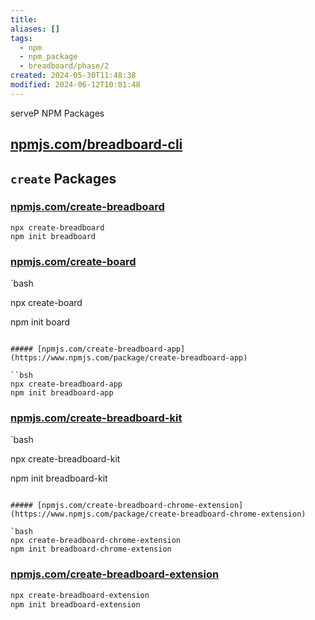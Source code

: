 ```yaml
---
title: 
aliases: []
tags:
  - npm
  - npm_package
  - breadboard/phase/2
created: 2024-05-30T11:48:38
modified: 2024-06-12T10:01:48
---
```


serveP NPM Packages

## [npmjs.com/breadboard-cli](https://www.npmjs.com/package/breadboard-cli)

## `create` Packages

### [npmjs.com/create-breadboard](https://www.npmjs.com/package/create-breadboard)

```ash
npx create-breadboard
npm init breadboard
```

### [npmjs.com/create-board](https://www.npmjs.com/package/create-board)

`bash

npx create-board

npm init board

```

##### [npmjs.com/create-breadboard-app](https://www.npmjs.com/package/create-breadboard-app)

``bsh
npx create-breadboard-app
npm init breadboard-app
```

### [npmjs.com/create-breadboard-kit](https://www.npmjs.com/package/create-breadboard-kit)

`bash

npx create-breadboard-kit

npm init breadboard-kit

```

##### [npmjs.com/create-breadboard-chrome-extension](https://www.npmjs.com/package/create-breadboard-chrome-extension)

`bash
npx create-breadboard-chrome-extension
npm init breadboard-chrome-extension
```

### [npmjs.com/create-breadboard-extension](https://www.npmjs.com/package/create-breadboard-extension)

```bash
npx create-breadboard-extension
npm init breadboard-extension
```
